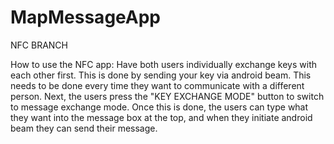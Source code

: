 # MapMessageApp
NFC BRANCH

How to use the NFC app:
Have both users individually exchange keys with each other first. This is done by sending your key via android beam. This needs to be done every time they want to communicate with a different person.
Next, the users press the "KEY EXCHANGE MODE" button to switch to message exchange mode.
Once this is done, the users can type what they want into the message box at the top, and when they initiate android beam they can send their message.
